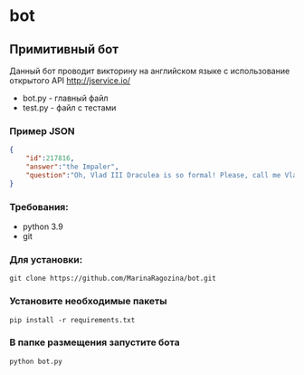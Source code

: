 # bot

## Примитивный бот
Данный бот проводит викторину на английском языке с использование открытого API http://jservice.io/

* bot.py - главный файл
* test.py - файл с тестами

### Пример JSON

```json
{
    "id":217816,
    "answer":"the Impaler",
    "question":"Oh, Vlad III Draculea is so formal! Please, call me Vlad this nickname, one I acquired for my high stakes atrocities"
}
```

### Требования:
* python 3.9
* git

### Для установки:

`git clone https://github.com/MarinaRagozina/bot.git `

### Установите необходимые пакеты

`pip install -r requirements.txt`

### В папке размещения запустите бота

`python bot.py`
